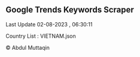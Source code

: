 

## Google Trends Keywords Scraper 
 
Last Update 02-08-2023 , 06:30:11

Country List :
VIETNAM.json



© Abdul Muttaqin 

